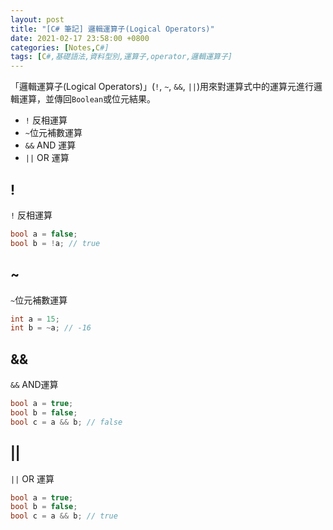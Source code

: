 ```yaml
---
layout: post
title: "[C# 筆記] 邏輯運算子(Logical Operators)"
date: 2021-02-17 23:58:00 +0800
categories: [Notes,C#]
tags: [C#,基礎語法,資料型別,運算子,operator,邏輯運算子]
---
```


「邏輯運算子(Logical Operators)」(`!`, `~`, `&&`, `||`)用來對運算式中的運算元進行邏輯運算，並傳回`Boolean`或位元結果。      

- `!` 反相運算
- `~`位元補數運算
- `&&` AND 運算
- `||` OR 運算

## !

`!` 反相運算

```c#
bool a = false;
bool b = !a; // true
```

## ~

`~`位元補數運算

```c#
int a = 15;
int b = ~a; // -16
```

## &&

`&&` AND運算

```c#
bool a = true;
bool b = false;
bool c = a && b; // false
```

## ||

`||` OR 運算

```c#
bool a = true;
bool b = false;
bool c = a && b; // true
```